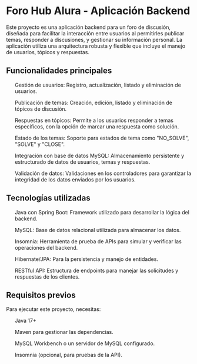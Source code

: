 <h1>Foro Hub Alura - Aplicación Backend</h1>
Este proyecto es una aplicación backend para un foro de discusión, diseñada para facilitar la interacción entre usuarios al permitirles publicar temas, responder a discusiones, y gestionar su información personal. La aplicación utiliza una arquitectura robusta y flexible que incluye el manejo de usuarios, tópicos y respuestas.

<h2> Funcionalidades principales</h2>
<ul> Gestión de usuarios: Registro, actualización, listado y eliminación de usuarios. </ul>
<ul>Publicación de temas: Creación, edición, listado y eliminación de tópicos de discusión. </ul>
<ul> Respuestas en tópicos: Permite a los usuarios responder a temas específicos, con la opción de marcar una respuesta como solución. </ul>
<ul>Estado de los temas: Soporte para estados de tema como "NO_SOLVE", "SOLVE" y "CLOSE".</ul>
<ul>Integración con base de datos MySQL: Almacenamiento persistente y estructurado de datos de usuarios, temas y respuestas.</ul>
<ul>Validación de datos: Validaciones en los controladores para garantizar la integridad de los datos enviados por los usuarios.</ul>


<h2> Tecnologías utilizadas </h2>

<ul>Java con Spring Boot: Framework utilizado para desarrollar la lógica del backend. </ul>
<ul>MySQL: Base de datos relacional utilizada para almacenar los datos. </ul>
<ul> Insomnia: Herramienta de prueba de APIs para simular y verificar las operaciones del backend.</ul>
<ul>Hibernate/JPA: Para la persistencia y manejo de entidades. </ul>
<ul> RESTful API: Estructura de endpoints para manejar las solicitudes y respuestas de los clientes. </ul>

<h2> Requisitos previos </h2>

Para ejecutar este proyecto, necesitas:

<ul> Java 17+</ul>
<ul>Maven para gestionar las dependencias. </ul>
<ul>MySQL Workbench o un servidor de MySQL configurado. </ul>
<ul>Insomnia (opcional, para pruebas de la API). </ul>




